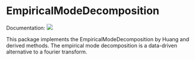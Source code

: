 # EmpiricalModeDecomposition

Documentation:
[![](https://img.shields.io/badge/docs-latest-blue.svg)](https://felixcremer.github.io/EmpiricalModeDecomposition.jl/latest/)

This package implements the EmpiricalModeDecomposition by Huang and derived methods.
The empirical mode decomposition is a data-driven alternative to a fourier transform.
